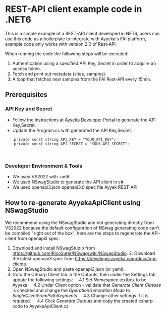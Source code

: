 # REST-API client example code in .NET6

This is a simple example of a REST-API client developed in.NET6, users can use this code as a boilerplate to integrate with Ayyeka's FAI platform, example code only works with version 2.0 of Rest-API.

When running the code the following steps will be executed:
1. Authentication using a specified API Key, Secret in order to acquire an access token.
2. Fetch and print out metadata (sites, samples).
3. A loop that fetches new samples from the FAI Rest-API every 15min.

## Prerequisites

### API Key and Secret
* Follow the instructions at [Ayyeka Developer Portal](https://developer.ayyeka.com/docs/authentication) to generate the API Key,Secret.
* Update the Program.cs with generated the API Key,Secret.

```
    private const string API_KEY = "YOUR_API_KEY";
    private const string API_SECRET = "YOUR_API_SECRET";

```
    

### Developer Environment & Tools

* We used VS2022 with .net6.
* We used NSwagStudio to generate the API client in c#.
* We used openapi3.json openapi3.0 spec file Ayyek REST-API


## How to re-generate AyyekaApiClient using NSwagStudio
We recommend using the NSwagStudio and not generating directly from VS2022 because the default configuration of NSwag generating code can't be compiled "right out of the box", here are the steps to regenerate the API-client from openapi3 spec.

1. Download and install NSwagStudio from https://github.com/RicoSuter/NSwag/wiki/NSwagStudio.
2. Download the latest openapi3 spec from https://developer.ayyeka.com/docs/api-clients.
3. Open NSwagStudio and paste openapi3.json (or yaml).
4. Goto the CSharp Client tab in the Outputs, then under the Settings tab update the following settings:
    4.1 Set _Namespace_ textbox to be Ayyeka
    4.2 Under Client option - validate that _Generate Client Classes_ is checked and change the _OperationGeneration Mode_ to _SingleClientFromPathSegments_
    4.3 Change other settings if it is required.
    4.4 Click _Generate Outputs_ and copy the created csharp code to AyyekaApiClient.cs

